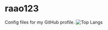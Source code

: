 # raao123
Config files for my GitHub profile.
 ![Top Langs](https://github-readme-stats.vercel.app/api/top-langs/?username=myusername&hide=javascript,css,scss,html&theme=tokyonight)
